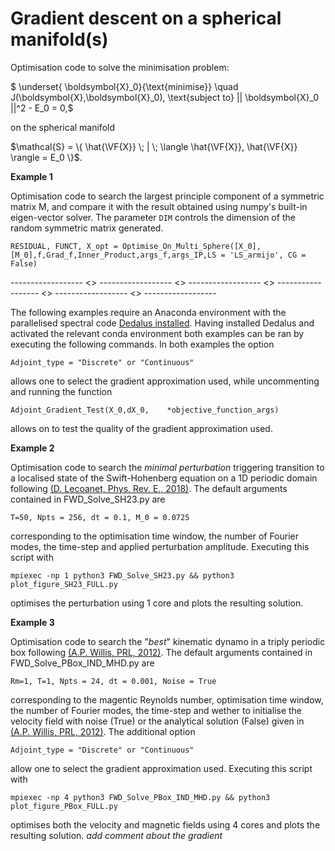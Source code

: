 # Gradient descent on a spherical manifold(s)

Optimisation code to solve the minimisation problem:


$ \underset{ \boldsymbol{X}_0}{\text{minimise}} \quad J(\boldsymbol{X},\boldsymbol{X}_0), \text{subject to} || \boldsymbol{X}_0 ||^2 - E_0 = 0,$

on the spherical manifold 

$\mathcal{S} = \{ \hat{\VF{X}} \; | \; \langle \hat{\VF{X}}, \hat{\VF{X}} \rangle = E_0 \}$.


**Example 1**

Optimisation code to search the largest principle component of a symmetric matrix M, and compare it with the result obtained using numpy's built-in eigen-vector solver. The parameter `DIM` controls the dimension of the random symmetric matrix generated.

`RESIDUAL, FUNCT, X_opt = Optimise_On_Multi_Sphere([X_0],[M_0],f,Grad_f,Inner_Product,args_f,args_IP,LS = 'LS_armijo', CG = False)`

------------------  <>  ------------------  <>  ------------------  <>  ------------------  <>  ------------------  <>  ------------------ 

The following examples require an Anaconda environment with the parallelised spectral code [Dedalus installed](https://dedalus-project.org). Having installed Dedalus and activated the relevant conda environment both examples can be ran by executing the following commands. In both examples the option

`Adjoint_type = "Discrete" or "Continuous"`

allows one to select the gradient approximation used, while uncommenting and running the function 

`Adjoint_Gradient_Test(X_0,dX_0,	*objective_function_args)`

allows on to test the quality of the gradient approximation used.

**Example 2**

Optimisation code to search the *minimal perturbation* triggering transition to a localised state of the Swift-Hohenberg equation on a 1D periodic domain following [(D. Lecoanet, Phys. Rev. E., 2018)](https://link.aps.org/doi/10.1103/PhysRevE.97.012212). The default arguments contained in FWD_Solve_SH23.py are

`T=50, Npts = 256, dt = 0.1, M_0 = 0.0725`

corresponding to the optimisation time window, the number of Fourier modes, the time-step and applied perturbation amplitude.  Executing this script with 

`mpiexec -np 1 python3 FWD_Solve_SH23.py && python3 plot_figure_SH23_FULL.py`

optimises the perturbation using 1 core and plots the resulting solution.

**Example 3**

Optimisation code to search the "*best*" kinematic dynamo in a triply periodic box following [(A.P. Willis, PRL, 2012)](https://doi.org/10.1103/PhysRevLett.109.251101). The default arguments contained in FWD_Solve_PBox_IND_MHD.py are

`Rm=1, T=1, Npts = 24, dt = 0.001, Noise = True`

corresponding to the magentic Reynolds number, optimisation time window, the number of Fourier modes, the time-step and wether to initialise the velocity field with noise (True) or the analytical solution (False) given in [(A.P. Willis, PRL, 2012)](https://doi.org/10.1103/PhysRevLett.109.251101). The additional option

`Adjoint_type = "Discrete" or "Continuous"`

allow one to select the gradient approximation used. Executing this script with 

`mpiexec -np 4 python3 FWD_Solve_PBox_IND_MHD.py && python3 plot_figure_PBox_FULL.py`

optimises both the velocity and magnetic fields using 4 cores and plots the resulting solution. *add comment about the gradient*
